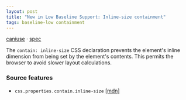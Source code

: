 ```yaml
---
layout: post
title: "New in Low Baseline Support: Inline-size containment"
tags: baseline-low containment
---
```


[caniuse](https://caniuse.com/?search=contain-inline-size) · [spec](https://drafts.csswg.org/css-contain-3/#containment-inline-size)

The `contain: inline-size` CSS declaration prevents the element's inline dimension from being set by the element's contents. This permits the browser to avoid slower layout calculations.

### Source features

- ``css.properties.contain.inline-size`` [[mdn]](https://developer.mozilla.org/en-US/search?q=css.properties.contain.inline-size)
